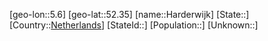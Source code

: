 ﻿---
location: [52.35,5.6]
type: City
tags:
- geo/City


SpocWebEntityId: 30769
isDeleted: false
confidential: public

---
[geo-lon::5.6]
[geo-lat::52.35]
[name::Harderwijk]
[State::]
[Country::[Netherlands](geo/Continent/Europe/Netherlands.md)]
[StateId::]
[Population::]
[Unknown::]

